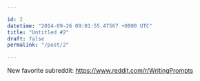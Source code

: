 ```yaml
---

id: 2
datetime: "2014-09-26 09:01:55.47567 +0000 UTC"
title: "Untitled #2"
draft: false
permalink: "/post/2"

---
```


New favorite subreddit: https://www.reddit.com/r/WritingPrompts
